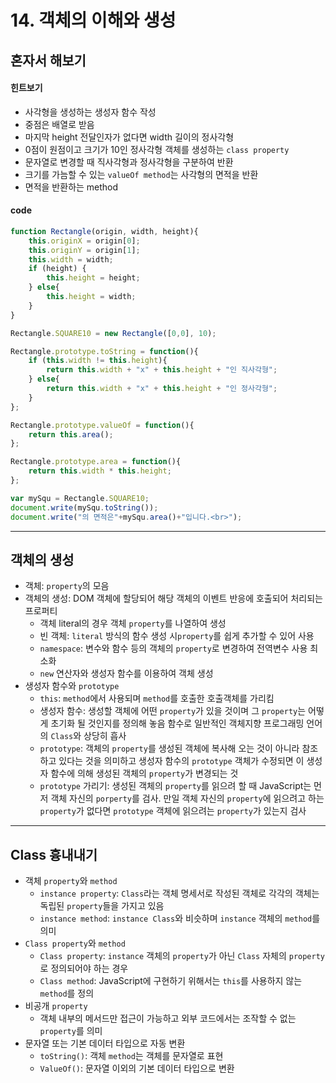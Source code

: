 # 14. 객체의 이해와 생성



## 혼자서 해보기

#### 힌트보기

* 사각형을 생성하는 생성자 함수 작성
* 중점은 배열로 받음
* 마지막 height 전달인자가 없다면 width 길이의 정사각형
* 0점이 원점이고 크기가 10인 정사각형 객체를 생성하는 `class property`
* 문자열로 변경할 때 직사각형과 정사각형을 구분하여 반환
* 크기를 가늠할 수 있는 `valueOf method`는 사각형의 면적을 반환
* 면적을 반환하는 method

#### code

```javascript
function Rectangle(origin, width, height){
    this.originX = origin[0];
    this.originY = origin[1];
    this.width = width;
    if (height) {
        this.height = height;
    } else{
        this.height = width;
    }
}

Rectangle.SQUARE10 = new Rectangle([0,0], 10);

Rectangle.prototype.toString = function(){
    if (this.width != this.height){
        return this.width + "x" + this.height + "인 직사각형";
    } else{
        return this.width + "x" + this.height + "인 정사각형";
    }
};

Rectangle.prototype.valueOf = function(){
    return this.area();
};

Rectangle.prototype.area = function(){
    return this.width * this.height;
};

var mySqu = Rectangle.SQUARE10;
document.write(mySqu.toString());
document.write("의 면적은"+mySqu.area()+"입니다.<br>");
```



---

## 객체의 생성

* 객체: `property`의 모음
* 객체의 생성: DOM 객체에 할당되어 해당 객체의 이벤트 반응에 호출되어 처리되는 프로퍼티
  * 객체 literal의 경우 객체 `property`를 나열하여 생성
  * 빈 객체: `literal` 방식의 함수 생성 시`property`를 쉽게 추가할 수 있어 사용
  * `namespace`: 변수와 함수 등의 객체의 `property`로 변경하여 전역변수 사용 최소화
  * `new` 연산자와 생성자 함수를 이용하여 객체 생성
* 생성자 함수와 `prototype`
  * `this`: `method`에서 사용되며 `method`를 호출한 호출객체를 가리킴
  * 생성자 함수: 생성할 객체에 어떤 `property`가 있을 것이며 그 `property`는 어떻게 초기화 될 것인지를 정의해 놓음 함수로 일반적인 객체지향 프로그래밍 언어의 `Class`와 상당히 흡사
  * `prototype`: 객체의 `property`를 생성된 객체에 복사해 오는 것이 아니라 참조하고 있다는 것을 의미하고 생성자 함수의 `prototype` 객체가 수정되면 이 생성자 함수에 의해 생성된 객체의 `property`가 변경되는 것
  * `prototype` 가리기: 생성된 객체의 `property`를 읽으려 할 때 JavaScript는 먼저 객체 자신의 `porperty`를 검사. 만일 객체 자신의 `property`에 읽으려고 하는 `property`가 없다면 `prototype` 객체에 읽으려는 `property`가 있는지 검사

---

## Class 흉내내기

* 객체 `property`와 `method`
  * `instance property`: `Class`라는 객체 명세서로 작성된 객체로 각각의 객체는 독립된 `property`들을 가지고 있음
  * `instance method`: `instance Class`와 비슷하며 `instance` 객체의 `method`를 의미
* `Class property`와 `method`
  * `Class property`: `instance` 객체의 `property`가 아닌 `Class` 자체의 `property`로 정의되어야 하는 경우
  * `Class method`: JavaScript에 구현하기 위해서는 `this`를 사용하지 않는 `method`를 정의
* 비공개 `property`
  * 객체 내부의 메서드만 접근이 가능하고 외부 코드에서는 조작할 수 없는 `property`를 의미
* 문자열 또는 기본 데이터 타입으로 자동 변환
  * `toString()`: 객체 `method`는 객체를 문자열로 표현
  * `ValueOf()`: 문자열 이외의 기본 데이터 타입으로 변환

